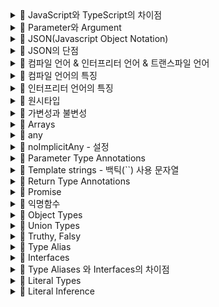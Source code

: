 <details><summary>💬 JavaScript와 TypeScript의 차이점 </summary>

1. JavaScript는 동적 타입 언어입니다. 즉, 변수의 타입이 실행 시점에 결정되며, 변수의 타입을 변경할 수 있습니다.

2. TypeScript는 정적 타입 언어입니다. 변수의 타입은 선언 시점에 결정되며, 이후 변경할 수 없습니다. 이러한 특성은 개발자가 코드에서 오류를 더 쉽게 발견할 수 있도록 도와줍니다.

3. TypeScript는 클래스, 인터페이스, 제네릭 등과 같은 고급 객체 지향 프로그래밍 기능을 제공합니다.

# TypeScript를 사용해야 하는 이유

1. 더 나은 에러 검출 - 정적 타입 검사를 통해, 개발자는 컴파일 시점에 코드의 오류를 더 쉽게 발견할 수 있습니다.

2. 개발 도구(IDE)의 지원 향상 - 정적 타입 검사는 개발 도구에게 유용한 정보를 제공합니다. 이를 통해, 개발 도구는 더 나은 자동 완성, 리팩토링 도구, 타입 검사 등을 제공할 수 있습니다.

3. 향상된 문서화 및 코드 가독성 - TypeScript의 타입 시스템은 코드를 작성하는 개발자 뿐만 아니라 다른 개발자에게도 변수나 함수가 어떤 값을 가지거나 반환해야 하는지 명확히 알려줍니다. 이러한 코드는 팀 작업이나 큰 프로젝트에서 특히 중요합니다.

</details>

<details><summary>💬 Parameter와 Argument </summary>

* 매개변수 (Parameter)

- 함수나 메서드의 정의부에 명시되는 변수를 의미합니다.

- 함수나 메서드가 호출될 때 값을 받아들이기 위한 "변수" 역할을 합니다.

* 인자값 (Argument)

- 함수나 메서드를 호출할 때 전달하는 실제 값을 의미합니다.

- 아귀먼트는 함수 호출 시 파라메터에 할당되어 해당 함수 내에서 사용될 수 있습니다.

</details>

<details><summary>💬 JSON(Javascript Object Notation) </summary>

- 데이터를 관리하거나 전달하는데 사용하는 간단한 데이터 형식입니다. 이름에서 알 수 있듯이 Javascript에서 객체를 정의하는 방식에서 시작했지만 현재는 많은 프로그래밍 언어에서 지원되며 많이 사용되는 데이터 포맷중 하나입니다.

</details>

<details><summary>💬 JSON의 단점 </summary>

- 주석을 지원하지 않습니다. 

- 이러다 보니 .json 파일을 별도의 설정파일로 활용하기 어렵습니다.

- Key : Value 형식이 강제됩니다.

- XML에 비해서는 데이터 크기가 확실히 작아지긴 했지만 여전히 Key: Value 구조를 사용하기에 중복된 Key 사용 → 불필요한 데이터 크기 증가가 발생 할 수 있습니다.

</details>

<details><summary>💬 컴파일 언어 & 인터프리터 언어 & 트랜스파일 언어 </summary>

- 컴파일러는 고수준 언어(high-level language)로 작성된 소스 코드를 한 번에 기계어나 다른 저수준 언어(low-level language)로 변환하는 프로그램입니다. 

- 이 변환된 코드는 별도의 파일로 저장되며, 이 파일을 실행하여 프로그램을 동작시킵니다. 

- 대표적으로 C, C++, Java 등의 언어에서 사용되고 이들을 보고 컴파일 언어라고 합니다.

- Java는 대표적인 컴파일 언어입니다.

- 컴파일러는 소스코드를 한꺼번에 저수준 언어로 변환 하고 이 과정을 컴파일이라 합니다. 

- 쉽게 생각하면 컴퓨터가 이해할 수 있게 번역해준다고 생각하세요. 사람이 읽을 수 있는 .java 파일을 → .class 파일로 바꿔주는 과정이 컴파일입니다.

- 인터프리터는 고수준 언어로 작성된 소스 코드를 한 줄씩 읽어가면서 즉시 실행하는 프로그램입니다. 

- 이는 별도의 변환 과정이 없이 소스 코드를 직접 실행한다는 것을 의미합니다. 

- 대표적으로 Python, JavaScript, Ruby 등의 언어에서 사용되고 이들을 보고 인터프리터 언어라고 합니다.

- JavaScript는 인터프리터 언어입니다.

- TypeScript는 트랜스파일 언어입니다. 

</details>

<details><summary>💬 컴파일 언어의 특징 </summary>

- 실행 속도가 빠릅니다. (번역된 코드가 직접 실행되기 때문)

- 저수준 언어로 변환된 코드를 배포하기에 코드에 대한 보안성이 좋습니다.

- 컴파일 과정에서 전체 코드에 대한 문법 오류를 확인 할 수 있습니다.

- 코드의 규모가 크다면 컴파일이 오래 걸릴 수 있습니다.

- 실행하기 전 반드시 컴파일 과정을 거쳐야 하기에 디버깅이 불편합니다.

- 코드의 변경이 생기면 반드시 컴파일을 다시 해야 합니다.

</details>

<details><summary>💬 인터프리터 언어의 특징 </summary>

- 코드의 변경과 실행을 매우 빠르게 할 수 있다 보니 디버깅등이 쉽습니다.

- 실행 속도가 느릴 수 있습니다. (소스 코드를 한 줄씩 해석하며 실행하기 때문)

- 문법이 잘못된 코드가 있더라도 실행해서 해당 코드를 호출하기 전까지는 에러가 발생하지 않습니다.

- 소스코드 그대로 실행하다 보니 코드에 대한 보안이 부족합니다.

</details>

<details><summary>💬 원시타입 </summary>

- string, number, boolean

- string은 "Hello, world"와 같은 문자열 값을 나타냅니다.

- number는 42와 같은 숫자를 나타냅니다. 자바스크립트에는 정수에 대한 특별한 런타임 값이 없으므로 int나 float에 해당하는 값은 없으며 모든 것이 숫자입니다.

- boolean은 true, false 두 값에 사용됩니다.

- 원시 타입의 이름을 지정할때 String, Number와 같이 대문자로 시작해서는 안됩니다.

- TypeScript에서 string과 String, number과 Number 등은 서로 다른 타입으로 취급됩니다. 

- 소문자로 시작하는 것들(string, number, boolean 등)은 원시 타입(primitive types)을 나타내며, 대문자로 시작하는 것들(String, Number, Boolean 등)은 래퍼 객체(wrapper objects)를 나타냅니다. 

- TypeScript의 타입 추론 및 타입 검사 메커니즘이 원시 타입을 기본으로 하기 때문에, 일반적으로 원시 타입을 사용하는 것이 더 간편하고 안전합니다. 

- 래퍼 객체는 필요한 경우 명시적으로만 사용해야 합니다.

## 원시 타입 (Primitive Types)

- 불변성(Immutable)

- 메모리 효율성

- 비교 시 값 자체를 비교 (call by value)

## 래퍼 객체 (Wrapper Objects)

- 가변성(Mutable)

- 객체로서 추가 메서드 및 프로퍼티를 가질 수 있음

- 비교 시 참조를 비교 (call by reference)

</details>

<details><summary>💬 가변성과 불변성 </summary>

## 원시타입

- 변수가 할당될 때 메모리의 고정 크기로 값을 저장하고 해당 주소를 직접 참조

- 가변성(mutability) : 불변성의 반대되는 개념으로, 변수 값에 대한 수정이 일어나면 메모리 값이 변경되는 성질

- Call by reference(참조에 의한 호출) : 인자의 값이 매개변수에 복사(Copy)된다는 점은 동일하다. 

- 다만 복사되는 값이 데이터의 주소 값이라는 차이점이 존재한다.

- 말 그대로 참조값으로 함수를 호출했단 뜻이다.

## 참조 타입

- 변수가 할당될 때 값이 할당된 메모리의 주소를 참조한다.

- 불변성(immutability) : 변수 값에 대한 수정이 일어나더라도 메모리 값이 변경되는게 아닌 새로운 메모리를 할당받는 성질

- Call by value(값에 의한 호출) : 함수 호출 시 넘기는 인자의 값이 매개변수에 복사(Copy)돼서 함수 내에서 매개변수에 직접적인 데이터 조작을 가해도 인자에 전혀 영향을 주지 않는 것이다. 

</details>

<details><summary>💬 Arrays </summary>

- [1, 2, 3]과 같은 배열의 유형을 지정하려면 number[] 구문을 사용할 수 있으며, 이 구문은 모든 유형에 적용됩니다.

- (ex: string[]은 문자열의 배열 등). 

- Array<number>라고도 쓰이는데, 이 역시 같은 의미입니다. 

</details>

<details><summary>💬 any </summary>

- Typescript의 any 타입은 변수가 어떤 타입이든 될 수 있음을 나타냅니다. 

- 일종의 프리패스권 또는 타입체크를 회피 하는 용도로 사용되다 보니 타입스크립트에 익숙하지 않은 개발자가 개발하는 과정에서 무분별하게 많이 쓰이게 되는 타입중 하나입니다. 

* any는 아래와 같은 상황에서 사용될 수 있습니다.

- 해당 라인이 문제가 없을것이라는 것을 확신 할 수 있을때

- 타입정보가 없거나 미흡한 외부 라이브러리등을 사용 할 때

- 실행시점에 타입이 결정되어서 타입을 미리 정할수 없을때

- 사용자의 입력값이나 타입이 부정확한 데이터베이스 결과 등을 다룰때

</details>

<details><summary>💬 noImplicitAny - 설정 </summary>

- 기본적으로 타입스크립트에서 타입이 지정되어 있지 않은 변수들에 대해 **문맥 상 타입을 추정**할 수 없다면 컴파일러에서는 `any` 타입으로 가정합니다. 

- 만약 이러한 암시적인 any 타입을 허용하지 않고 오류를 발생시키려면 noImplictiAny를 지정해주세요.

</details>

<details><summary>💬 Parameter Type Annotations </summary>

- 함수를 선언할 때 각 매개변수 뒤에 타입 어노테이션을 추가하여 함수가 허용하는 매개변수 타입을 선언할 수 있습니다. 

- 매개변수에 타입 어노테이션이 지정되면 해당 함수를 호출 할 때 인자값을 체크하게 됩니다.

- 매개변수에 타입 어노테이션을 지정하지 않았더라도 타입스크립트는 전달되는 인자값의 갯수는 체크합니다.

</details>

<details><summary>💬 Template strings - 백틱(``) 사용 문자열 </summary>

- 템플릿 스트링은 ES6에서 도입된 자바스크립트의 문자열 처리 방식중 하나입니다. 

- 이 방식은 기존의 문자열을 다루기 위한 작은따옴표(‘’ ), 큰따옴표(“”) 대신 백틱(``) 이라는 문자를 사용하여 표현됩니다.

* 이를 사용하면 두가지 장점을 가져갈 수 있습니다.

- 멀티라인 문자열: 백틱을 사용하면 문자열을 여러 줄에 걸쳐 쓸 수 있습니다.

- 문자열 삽입: ${}를 사용하여 문자열 안에 변수나 식을 삽입할 수 있습니다.

</details>

<details><summary>💬 Return Type Annotations </summary>

- 함수 선언부 우측에  : number 와 같은 타입 어노테이션을 확인 할 수 있습니다. 

- 이를 통해 리턴값의 타입을 명시적으로 표현 할 수 있습니다. 

- 또는 위와 같은 코드는 문맥상으로 리턴값이 number 타입인걸 알 수 있기 때문에 타입 어노테이션을 생략해도 동작이 가능합니다.

## Functions Which Return Promises

- Promises를 리턴하는 함수에 타입 어노테이션을 달고 싶다면 Promise 타입을 사용해야 합니다.

</details>

<details><summary>💬 Promise </summary>

- Promise는 비동기 작업의 최종 완료 또는 실패를 나타내는 객체입니다. 주로 서버와의 비동기 통신, 파일 읽기 등에 사용됩니다.

## 비동기 작업

- javascript는 기본적으로 싱글 스레드로 동작합니다. 그러다 보니 setTimeout을 동기적으로 처리하게 되면 아주 큰 문제가 생깁니다.

- 이런 문제들을 해결하기 위해 javascript에서 일부 함수들을 비동기적으로 작업 하도록 처리가 되어 있습니다.

</details>

<details><summary>💬 익명함수 </summary>

- 익명 함수(Anonymous Function)는 이름이 없는 함수를 의미합니다. 이러한 함수는 주로 함수의 인자로 전달되거나, 변수에 할당되어 사용됩니다. 

- 익명 함수는 콜백 함수로도 많이 사용됩니다. 예를 들어, 배열의 map 메소드에 익명 함수를 전달할 수 있습니다.

- ES6(ES2015) 이후, 화살표 함수(arrow function)라는 더 간단한 문법으로 익명 함수를 만들 수 있습니다.

- 익명 함수는 즉시 실행되도록 할 수도 있습니다. 이를 즉시 실행 함수 표현식(IIFE, Immediately Invoked Function Expression)이라고 합니다.

- 익명 함수는 함수의 이름을 명시하지 않기 때문에 디버깅이 어렵거나, 재귀 호출 같이 함수가 자기 자신을 호출해야 하는 상황에서는 사용이 제한될 수 있습니다. 

- 그러나 간단한 로직을 변수에 할당하거나, 콜백으로 전달해야 하는 경우에는 코드를 간결하게 만들어 주는 장점이 있습니다.

</details>

<details><summary>💬 Object Types </summary>

<details><summary>💬 Optional Properties </summary>

- 객체 타입을 지정할때 경우에 따라서 일부 속성값은 들어갈수도 있고 안들어 갈 수도 있는 선택사항 일 수 있습니다. 

- 그런 경우 해당 속성값 바로 뒤에 ? 를 넣어서 표현해줍니다.

- 필수값인지 아닌지 여부는 객체 안의 속성에만 적용 할 수 있는게 아닌 파라미터값 자체에도 적용이 가능합니다.

</details>

<details><summary>💬 Optional Chaining: ?. </summary>

- Optional Chaining은 객체의 속성이나 배열의 요소(element), 함수의 리턴값 등이 null 또는 undefined일 경우에 안전하게 접근할 수 있게 해주는 JavaScript 문법입니다.

- 데이터의 구조가 복잡해질수록 optional chaining을 사용하지 않을 경우 if문이 길어지거나 중첩되어 가독성이 떨어지게 됩니다.

</details>

<details><summary>💬 Ternary Operator: ? : </summary>

- Ternary Operator는 조건 ? 참일때 리턴 : 거짓일때 리턴 형식으로 if문을 대신하여 사용 할 수 있는 연산자입니다.

- ternary operator를 사용하면 코드가 간결해지고 간단한 조건에서는 가독성도 나쁘지 않은 장점을 가지고 있습니다. 

- 하지만 복잡한 로직이나 여러 조건을 처리하기에는 적합하지 않습니다.

</details>

</details>

<details><summary>💬 Union Types </summary>

<details><summary>💬 Defining a Union Type </summary>

- 타입을 결합하는 방법중 하나는 union type입니다. union type은 두개 이상의 다른 타입으로 구성된 타입으로 해당 타입중 하나가 될 수 있는 것을 의미합니다. 

- 이러한 타입들을 유니온의 각 member라고 합니다.

</details>

<details><summary>💬 Working with Union Types </summary>

- 타입스크립트에서 string | number 로 유니온 타입을 사용 할 경우 해당 함수 내부에서는 두 타입 모두가 허용하는 속성과 메서드만 사용 할 수 있습니다.

- 이런 상황에서의 해결책은 javascript 코드를 기반으로 타입스크립트가 해당 타입을 ‘추론’ 할 수 있도록 명시적으로 처리하는 것입니다. 

</details>

</details>

<details><summary>💬 Truthy, Falsy </summary>

- JavaScript에서 "truthy"와 "falsy"는 논리 연산자의 피연산자가 true 또는 false로 간주되는 경우를 설명하는 용어입니다. 

- 이 차이를 이해하지 않고 각종 조건문을 사용하면 코드가 의도한대로 동작하지 않는 상황을 마주할 수 있습니다.

* 정리하면 아래와 같은 값들이 truthy 입니다.

-  **`true`**

- 모든 숫자 (0을 뺀)

- 모든 문자열 (**`''`, `“”`**을 제외)

- 모든 객체와 배열 (빈 객체와 빈 배열 포함)

</details>

<details><summary>💬 Type Alias </summary>

- type alias는 타입에 대한 이름을 지정하여 재 사용 가능하도록 하는 구문입니다.

- 객체 타입은 위와 같이 type을 선언하여 사용 할 수 있습니다. 

- printCoord의 파라미터 값에 타입 어노테이션을 이용해 pt에 대한 타입을 지정했던 방식과는 달리 상단에 type alias를 선언해서 pt에 지정해주는 방식을 사용함으로 써 Point라는 타입을 재사용 할 수 있도록 처리했습니다.

</details>

<details><summary>💬 Interfaces </summary>

- 인터페이스는 type의 이름을 지정하는 또 다른 방법입니다.

</details>

<details><summary>💬 Type Aliases 와 Interfaces의 차이점 </summary>

- Type aliases 와 interfaces 는 매우 비슷합니다. 

- 그리고 대부분의 케이스에서 자유롭게 선택해서 사용하면 됩니다.

- 일반적으로는 원시타입이나 유니온, 인터섹션 등을 사용할 때는 type이 적합하고 객체등의 타입을 지정할때는 interface가 적절합니다.

</details>

<details><summary>💬 Literal Types </summary>

- typescript에서는 string이나 number와 같은 타입 뿐만 아니라 값 자체를 의미하는 리터럴 타입도 정의할 수 있습니다. 

- 이러한 리터럴 타입을 정의하는 방법과 함께 타입스크립트가 javascript에서 변수를 선언하는 방식에 따른 동작을 이해할 필요가 있습니다.

</details>

<details><summary>💬 Literal Inference </summary>

- 객체로 변수를 초기화하면 TypeScript는 해당 객체의 속성이 나중에 값을 변경할 수 있다고 가정합니다. 

- TypeScript는 이전에 0이었던 필드에 1을 할당하는 것을 오류라고 가정하지 않습니다. 

- (const임에도 불구하고) 다르게 말하면, obj.counter에는 0이 아닌 타입인 number로 추론합니다. 

</details>